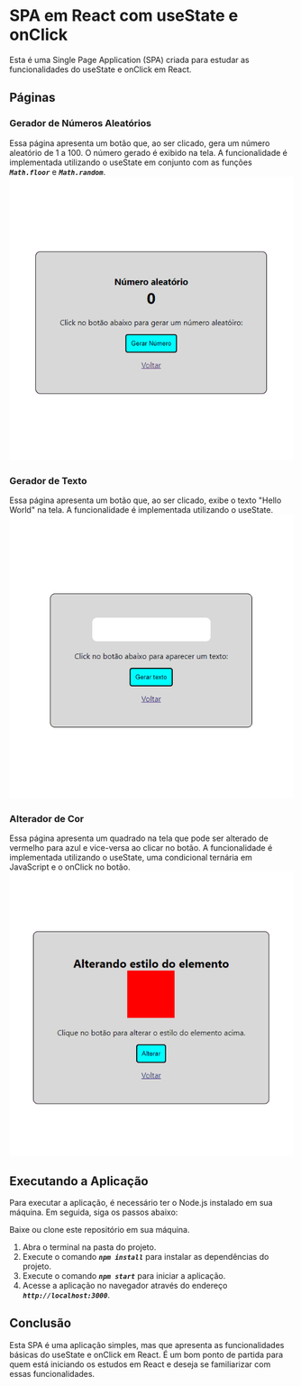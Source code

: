 # SPA em React com useState e onClick

Esta é uma Single Page Application (SPA) criada para estudar as funcionalidades do useState e onClick em React.

## Páginas

### Gerador de Números Aleatórios

Essa página apresenta um botão que, ao ser clicado, gera um número aleatório de 1 a 100. O número gerado é exibido na tela. A funcionalidade é implementada utilizando o useState em conjunto com as funções ***`Math.floor`*** e ***`Math.random`***.
![Gerador de Números](./public/assets/readme/GeraNum.gif)

### Gerador de Texto

Essa página apresenta um botão que, ao ser clicado, exibe o texto "Hello World" na tela. A funcionalidade é implementada utilizando o useState.
![Gerador de Textos](./public/assets/readme/GeraText.gif)

### Alterador de Cor

Essa página apresenta um quadrado na tela que pode ser alterado de vermelho para azul e vice-versa ao clicar no botão. A funcionalidade é implementada utilizando o useState, uma condicional ternária em JavaScript e o onClick no botão.
![Alterador de Cor](./public/assets/readme/AlteraCor.gif)

## Executando a Aplicação

Para executar a aplicação, é necessário ter o Node.js instalado em sua máquina. Em seguida, siga os passos abaixo:

Baixe ou clone este repositório em sua máquina.
1. Abra o terminal na pasta do projeto.
2. Execute o comando ***`npm install`*** para instalar as dependências do projeto.
3. Execute o comando ***`npm start`*** para iniciar a aplicação.
4. Acesse a aplicação no navegador através do endereço ***`http://localhost:3000`***.

## Conclusão

Esta SPA é uma aplicação simples, mas que apresenta as funcionalidades básicas do useState e onClick em React. É um bom ponto de partida para quem está iniciando os estudos em React e deseja se familiarizar com essas funcionalidades.